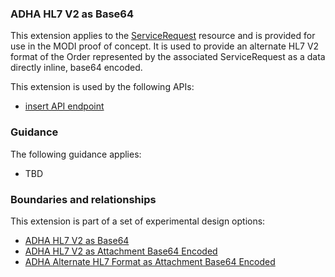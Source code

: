 ### ADHA HL7 V2 as Base64
This extension applies to the [ServiceRequest](https://www.hl7.org/fhir/servicerequest.html) resource and is provided for use in the MODI proof of concept. It is used to provide an alternate HL7 V2 format of the Order represented by the associated ServiceRequest as a data directly inline, base64 encoded.

This extension is used by the following APIs:
* [insert API endpoint](StructureDefinition-TBD-1.html)


### Guidance
The following guidance applies:
* TBD


### Boundaries and relationships
This extension is part of a set of experimental design options:
* [ADHA HL7 V2 as Base64](StructureDefinition-dh-hl7-v2-base64-1.html)
* [ADHA HL7 V2 as Attachment Base64 Encoded](StructureDefinition-dh-attachment-hl7-v2-base64-1.html)
* [ADHA Alternate HL7 Format as Attachment Base64 Encoded](StructureDefinition-dh-attachment-hl7-base64-1.html)